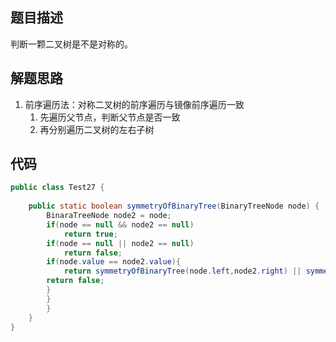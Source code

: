 ## 题目描述

判断一颗二叉树是不是对称的。

## 解题思路

1. 前序遍历法：对称二叉树的前序遍历与镜像前序遍历一致
   1. 先遍历父节点，判断父节点是否一致
   2. 再分别遍历二叉树的左右子树

## 代码

```java
public class Test27 {
    
    public static boolean symmetryOfBinaryTree(BinaryTreeNode node) {
        BinaraTreeNode node2 = node;
        if(node == null && node2 == null)
            return true;
        if(node == null || node2 == null)
            return false;
        if(node.value == node2.value){
            return symmetryOfBinaryTree(node.left,node2.right) || symmetryOfBinaryTree(node.right,node2.left)
        return false;
        }
        }
        }
    }
}
```









